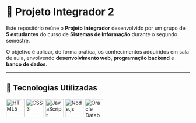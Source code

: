 # 📌 Projeto Integrador 2

Este repositório reúne o **Projeto Integrador** desenvolvido por um grupo de **5 estudantes** do curso de **Sistemas de Informação** durante o segundo semestre.  

O objetivo é aplicar, de forma prática, os conhecimentos adquiridos em sala de aula, envolvendo **desenvolvimento web**, **programação backend** e **banco de dados**.  

---

## 🚀 Tecnologias Utilizadas  

<p align="left">
  <img src="https://cdn.jsdelivr.net/gh/devicons/devicon/icons/html5/html5-original.svg" width="50" height="50" alt="HTML5"/>
  <img src="https://cdn.jsdelivr.net/gh/devicons/devicon/icons/css3/css3-original.svg" width="50" height="50" alt="CSS3"/>
  <img src="https://cdn.jsdelivr.net/gh/devicons/devicon/icons/javascript/javascript-original.svg" width="50" height="50" alt="JavaScript"/>
  <img src="https://cdn.jsdelivr.net/gh/devicons/devicon/icons/nodejs/nodejs-original.svg" width="50" height="50" alt="Node.js"/>
  <img src="https://cdn.jsdelivr.net/gh/devicons/devicon/icons/oracle/oracle-original.svg" width="50" height="50" alt="Oracle Database"/>
</p>


